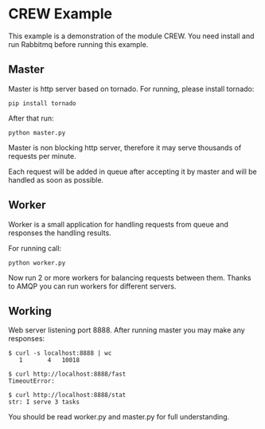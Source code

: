 CREW Example
============

This example is a demonstration of the module CREW.
You need install and run Rabbitmq before running this example.


Master
------

Master is http server based on tornado. For running, please install tornado:

	pip install tornado
	
After that run:

	python master.py
	
Master is non blocking http server, therefore it may serve thousands of requests per minute.

Each request will be added in queue after accepting it by master and will be handled as soon as possible.

	
Worker
------

Worker is a small application for handling requests from queue and responses the handling results.

For running call:

	python worker.py

Now run 2 or more workers for balancing requests between them. Thanks to AMQP you can run workers for different servers.

Working
-------

Web server listening port 8888. After running master you may make any responses:
 
    $ curl -s localhost:8888 | wc
       1       4   10018

    $ curl http://localhost:8888/fast
	TimeoutError: 
    
    $ curl http://localhost:8888/stat
	str: I serve 3 tasks

You should be read worker.py and master.py for full understanding.